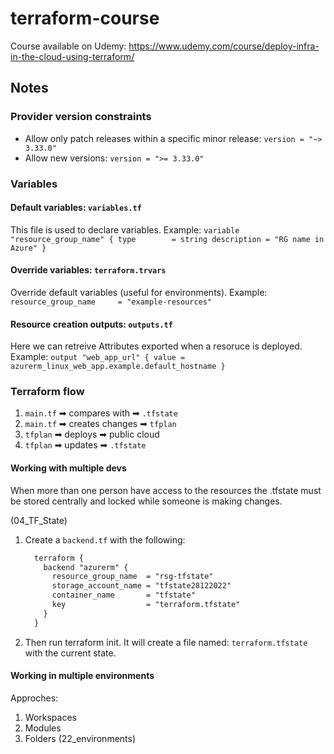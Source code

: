 ﻿# terraform-course

Course available on Udemy: <https://www.udemy.com/course/deploy-infra-in-the-cloud-using-terraform/>

## Notes

### Provider version constraints

- Allow only patch releases within a specific minor release: `version = "~> 3.33.0"`
- Allow new versions: `version = ">= 3.33.0"`

### Variables

#### Default variables: `variables.tf`

This file is used to declare variables. Example:
`variable "resource_group_name" {
  type        = string
  description = "RG name in Azure"
}`

#### Override variables: `terraform.trvars`

Override default variables (useful for environments). Example:
`resource_group_name     = "example-resources"`

#### Resource creation outputs: `outputs.tf`

Here we can retreive Attributes exported when a resoruce is deployed. Example:
`output "web_app_url" {
  value = azurerm_linux_web_app.example.default_hostname
}`

### Terraform flow

1. `main.tf` ➡ compares with ➡ `.tfstate`
2. `main.tf` ➡ creates changes ➡ `tfplan`
3. `tfplan` ➡ deploys ➡ public cloud
4. `tfplan` ➡ updates ➡ `.tfstate`

#### Working with multiple devs

When more than one person have access to the resources the .tfstate must be stored centrally and locked while someone is making changes.

(04_TF_State)

 1. Create a `backend.tf` with the following:

    ```txt
      terraform {
        backend "azurerm" {
          resource_group_name  = "rsg-tfstate"
          storage_account_name = "tfstate28122022"
          container_name       = "tfstate"
          key                  = "terraform.tfstate"
        }
      }
    ```

 2. Then run terraform init. It will create a file named: `terraform.tfstate` with the current state.

#### Working in multiple environments

Approches:

1. Workspaces
2. Modules
3. Folders (22_environments)
